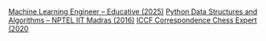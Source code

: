  [Machine Learning Engineer – Educative (2025)](https://github.com/hegde10122/ganesh-portfolio/blob/main/certifications/machine%20learning%20engineer%202025.png)
 [Python Data Structures and Algorithms – NPTEL IIT Madras (2016)](https://github.com/hegde10122/ganesh-portfolio/blob/main/certifications/nptel_python_dsa_iit_madras.jpg)
 [ICCF Correspondence Chess Expert (2020]([https://github.com/hegde10122/ganesh-portfolio/blob/main/certifications/machine%20learning%20engineer%202025.png](https://github.com/hegde10122/ganesh-portfolio/blob/main/certifications/iccf_chess_expert.pdf))
 


 
 

